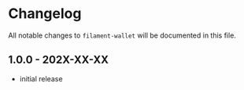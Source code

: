 # Changelog

All notable changes to `filament-wallet` will be documented in this file.

## 1.0.0 - 202X-XX-XX

- initial release
